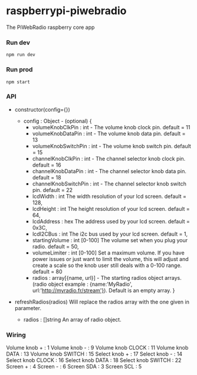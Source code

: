 # raspberrypi-piwebradio

The PiWebRadio raspberry core app

### Run dev
```
npm run dev
```

### Run prod
```
npm start
```

### API
- constructor(config={})   
  - config : Object - (optional)
  {
    - volumeKnobClkPin : int - The volume knob clock pin. default = 11
    - volumeKnobDataPin : int - The volume knob data pin. default = 13
    - volumeKnobSwitchPin : int - The volume knob switch pin. default = 15
    - channelKnobClkPin : int - The channel selector knob clock pin. default = 16
    - channelKnobDataPin : int - The channel selector knob data pin. default = 18
    - channelKnobSwitchPin : int - The channel selector knob switch pin. default = 22
    - lcdWidth : int                 The width resolution of your lcd screen. default = 128,
    - lcdHeight : int                The height resolution of your lcd screen. default = 64,
    - lcdAddress : hex               The address used by your lcd screen. default = 0x3C,
    - lcdI2CBus : int                The i2c bus used by your lcd screen. default = 1,
    - startingVolume : int [0-100]   The volume set when you plug your radio. default = 50,
    - volumeLimiter : int [0-100]    Set a maximum volume. If you have power issues or just want to limit the volume, this will adjust and create a scale so the knob user still deals with a 0-100 range. default = 80
    - radios : array[{name, url}] - The starting radios object arrays. (radio object example : {name:'MyRadio', url:'http://myradio.fr/stream'}). Default is an empty array.
  }

- refreshRadios(radios)         Will replace the radios array with the one given in parameter.
  - radios : []string             An array of radio object.


### Wiring

Volume knob + : 1
Volume knob - : 9
Volume knob CLOCK : 11
Volume knob DATA : 13
Volume knob SWITCH : 15
Select knob + : 17
Select knob - : 14
Select knob CLOCK : 16
Select knob DATA : 18
Select knob SWITCH : 22
Screen + : 4
Screen - : 6
Screen SDA : 3
Screen SCL : 5
